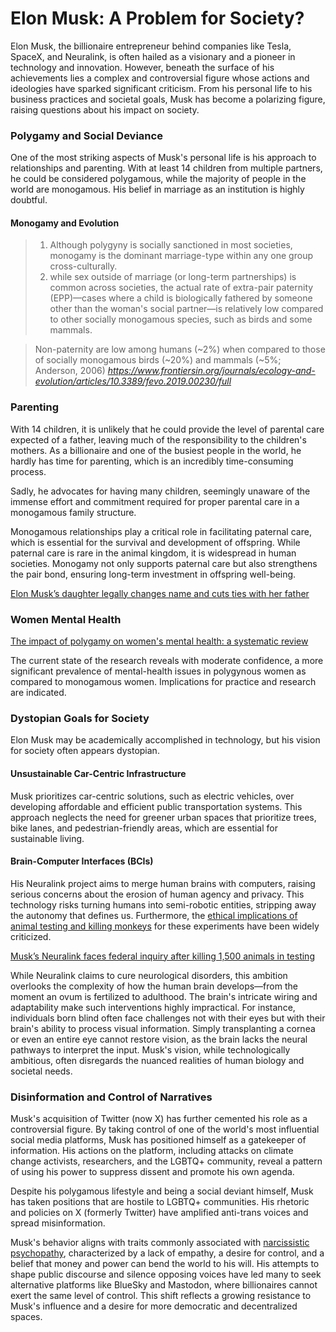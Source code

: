# Elon Musk: A Problem for Society?

Elon Musk, the billionaire entrepreneur behind companies like Tesla, SpaceX, and Neuralink, is often hailed as a visionary and a pioneer in technology and innovation. However, beneath the surface of his achievements lies a complex and controversial figure whose actions and ideologies have sparked significant criticism. From his personal life to his business practices and societal goals, Musk has become a polarizing figure, raising questions about his impact on society.

### Polygamy and Social Deviance

One of the most striking aspects of Musk's personal life is his approach to relationships and parenting. With at least 14 children from multiple partners, he could be considered polygamous, while the majority of people in the world are monogamous. His belief in marriage as an institution is highly doubtful.

#### Monogamy and Evolution

> 1) Although polygyny is socially sanctioned in most societies, monogamy is the dominant marriage-type within any one group cross-culturally.
> 2) while sex outside of marriage (or long-term partnerships) is common across societies, the actual rate of extra-pair paternity (EPP)—cases where a child is biologically fathered by someone other than the woman's social partner—is relatively low compared to other socially monogamous species, such as birds and some mammals.

> Non-paternity are low among humans (~2%) when compared to those of socially monogamous birds (~20%) and mammals (~5%; Anderson, 2006)
> <cite>https://www.frontiersin.org/journals/ecology-and-evolution/articles/10.3389/fevo.2019.00230/full</cite>


### Parenting

With 14 children, it is unlikely that he could provide the level of parental care expected of a father, leaving much of the responsibility to the children's mothers. As a billionaire and one of the busiest people in the world, he hardly has time for parenting, which is an incredibly time-consuming process.

Sadly, he advocates for having many children, seemingly unaware of the immense effort and commitment required for proper parental care in a monogamous family structure.

Monogamous relationships play a critical role in facilitating paternal care, which is essential for the survival and development of offspring. While paternal care is rare in the animal kingdom, it is widespread in human societies. Monogamy not only supports paternal care but also strengthens the pair bond, ensuring long-term investment in offspring well-being.

[Elon Musk’s daughter legally changes name and cuts ties with her father](https://www.theguardian.com/technology/2022/jun/21/elon-musk-daughter-legal-name-change)


### Women Mental Health

[The impact of polygamy on women's mental health: a systematic review](https://pmc.ncbi.nlm.nih.gov/articles/PMC6998378/)

The current state of the research reveals with moderate confidence, a more significant prevalence of mental-health issues in polygynous women as compared to monogamous women. Implications for practice and research are indicated.

### Dystopian Goals for Society

Elon Musk may be academically accomplished in technology, but his vision for society often appears dystopian.


#### Unsustainable Car-Centric Infrastructure

Musk prioritizes car-centric solutions, such as electric vehicles, over developing affordable and efficient public transportation systems. This approach neglects the need for greener urban spaces that prioritize trees, bike lanes, and pedestrian-friendly areas, which are essential for sustainable living.

#### Brain-Computer Interfaces (BCIs)

His Neuralink project aims to merge human brains with computers, raising serious concerns about the erosion of human agency and privacy. This technology risks turning humans into semi-robotic entities, stripping away the autonomy that defines us. Furthermore, the [ethical implications of animal testing and killing monkeys](
https://www.theguardian.com/technology/2022/dec/05/neuralink-animal-testing-elon-musk-investigation) for these experiments have been widely criticized.

[Musk’s Neuralink faces federal inquiry after killing 1,500 animals in testing](https://www.theguardian.com/technology/2022/dec/05/neuralink-animal-testing-elon-musk-investigation)

While Neuralink claims to cure neurological disorders, this ambition overlooks the complexity of how the human brain develops—from the moment an ovum is fertilized to adulthood. The brain's intricate wiring and adaptability make such interventions highly impractical. For instance, individuals born blind often face challenges not with their eyes but with their brain's ability to process visual information. Simply transplanting a cornea or even an entire eye cannot restore vision, as the brain lacks the neural pathways to interpret the input. Musk's vision, while technologically ambitious, often disregards the nuanced realities of human biology and societal needs.

### Disinformation and Control of Narratives

Musk's acquisition of Twitter (now X) has further cemented his role as a controversial figure. By taking control of one of the world's most influential social media platforms, Musk has positioned himself as a gatekeeper of information. His actions on the platform, including attacks on climate change activists, researchers, and the LGBTQ+ community, reveal a pattern of using his power to suppress dissent and promote his own agenda.

Despite his polygamous lifestyle and being a social deviant himself, Musk has taken positions that are hostile to LGBTQ+ communities. His rhetoric and policies on X (formerly Twitter) have amplified anti-trans voices and spread misinformation.

Musk's behavior aligns with traits commonly associated with [narcissistic psychopathy](https://youtu.be/kyow7KAHDks?si=twZlQGqXWbEwK53l), characterized by a lack of empathy, a desire for control, and a belief that money and power can bend the world to his will. His attempts to shape public discourse and silence opposing voices have led many to seek alternative platforms like BlueSky and Mastodon, where billionaires cannot exert the same level of control. This shift reflects a growing resistance to Musk's influence and a desire for more democratic and decentralized spaces.


